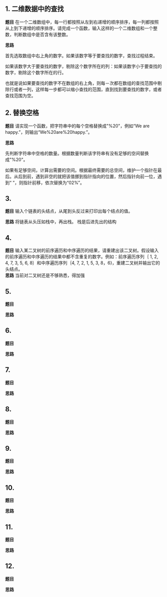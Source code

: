 ## 1. 二维数据中的查找
   **题目** 
   在一个二维数组中，每一行都按照从左到右递增的顺序排序，每一列都按照从上到下递增的顺序排序。请完成一个函数，输入这样的一个二维数组和一个整数，判断数组中是否含有该整数。
   
   **思路**
   
   首先选取数组中右上角的数字。如果该数字等于要查找的数字，查找过程结束。
   
   如果该数字大于要查找的数字，剔除这个数字所在的列：如果该数字小于要查找的数字，剔除这个数字所在的行。
   
   也就是说如果要查找的数字不在数组的右上角，则每－次都在数组的查找范围中剔除行或者一列，这样每一步都可以缩小查找的范围，直到找到要查找的数字，或者查找范围为空。
   
## 2. 替换空格
   **题目** 
   请实现一个函数，把字符串中的每个空格替换成"%20"，例如“We are happy.”，则输出“We%20are%20happy.”。
  
   **思路**
   
   先判断字符串中空格的数量。根据数量判断该字符串有没有足够的空间替换成"%20"。
       
   如果有足够空间，计算出需要的空间。根据最终需要的总空间，维护一个指针在最后。从后到前，遇到非空的就把该值挪到指针指向的位置，然后指针向前一位，遇到“ ”，则指针前移，依次替换为“02%”。   

## 3. 
   **题目** 
   输入个链表的头结点，从尾到头反过来打印出每个结点的值。
        
   **思路**
   将链表从头压如栈中，再出栈。 栈是后进先出的结构

## 4. 
   **题目** 
   输入某二叉树的前序遍历和中序遍历的结果，请重建出该二叉树。假设输入的前序遍历和中序遍历的结果中都不含重复的数字。例如：前序遍历序列｛ 1, 2, 4, 7, 3, 5, 6, 8｝和中序遍历序列｛4, 7, 2, 1, 5, 3, 8，6}，重建二叉树并输出它的头结点。     
   **思路**
   当前对二叉树还是不够熟悉，得加强
   
## 5. 
   **题目** 
        
   **思路**         

## 6. 
   **题目** 
        
   **思路**   
   
## 7. 
   **题目** 
        
   **思路**      
    
## 8. 
   **题目** 
        
   **思路**

## 9. 
   **题目** 
        
   **思路**
   
## 10. 
   **题目** 
        
   **思路**         

## 11. 
   **题目** 
        
   **思路**   
   
## 12. 
   **题目** 
        
   **思路**       